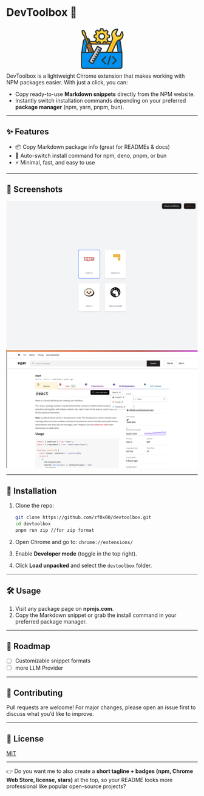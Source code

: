 # DevToolbox 🔧

<div align="center">
<img src="public/wxt.png" alt="logo" width="120" height="120">
</div>
DevToolbox is a lightweight Chrome extension that makes working with NPM packages easier.
With just a click, you can:

* Copy ready-to-use **Markdown snippets** directly from the NPM website.
* Instantly switch installation commands depending on your preferred **package manager** (npm, yarn, pnpm, bun).

---

## ✨ Features

* 📦 Copy Markdown package info (great for READMEs & docs)
* 🔄 Auto-switch install command for npm, deno, pnpm, or bun
* ⚡ Minimal, fast, and easy to use

---

## 📸 Screenshots
<img src="screenshots/screenshot_02.png" alt="screenshot_02">

<img src="screenshots/screenshot_01.png" alt="screenshot_01">

---

## 🚀 Installation

1. Clone the repo:

   ```bash
   git clone https://github.com/zf0x00/devtoolbox.git
   cd devtoolbox
   pnpm run zip //for zip format
   ```
2. Open Chrome and go to:
   `chrome://extensions/`
3. Enable **Developer mode** (toggle in the top right).
4. Click **Load unpacked** and select the `devtoolbox` folder.

---

## 🛠 Usage

1. Visit any package page on **npmjs.com**.
2. Copy the Markdown snippet or grab the install command in your preferred package manager.

---

## 🧩 Roadmap

* [ ] Customizable snippet formats
* [ ] more LLM Provider

---

## 🤝 Contributing

Pull requests are welcome! For major changes, please open an issue first to discuss what you’d like to improve.

---

## 📜 License

[MIT](LICENSE)

---

👉 Do you want me to also create a **short tagline + badges (npm, Chrome Web Store, license, stars)** at the top, so your README looks more professional like popular open-source projects?
